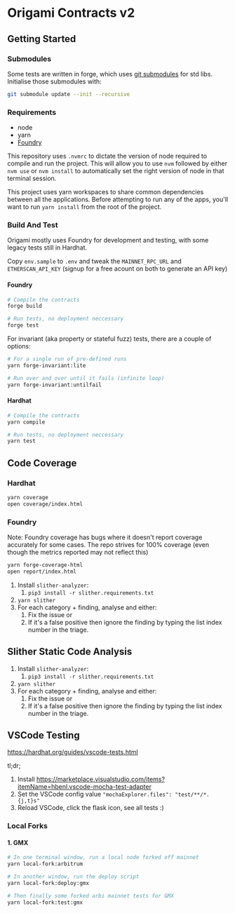 # Origami Contracts v2

## Getting Started

### Submodules

Some tests are written in forge, which uses [git submodules](https://git-scm.com/book/en/v2/Git-Tools-Submodules) for std libs.
Initialise those submodules with:

```bash
git submodule update --init --recursive
```

### Requirements

* node
* yarn
* [Foundry](https://book.getfoundry.sh/getting-started/installation)

This repository uses `.nvmrc` to dictate the version of node required to compile and run the project. This will allow you to use `nvm` followed by either `nvm use` or `nvm install` to automatically set the right version of node in that terminal session.

This project uses yarn workspaces to share common dependencies between all the applications. Before attempting to run any of the apps, you'll want to run `yarn install` from the root of the project.

### Build And Test

Origami mostly uses Foundry for development and testing, with some legacy tests still in Hardhat.

Copy `env.sample` to `.env` and tweak the `MAINNET_RPC_URL` and `ETHERSCAN_API_KEY` (signup for a free acount on both to generate an API key)

#### Foundry

```bash
# Compile the contracts
forge build

# Run tests, no deployment neccessary
forge test
```

For invariant (aka property or stateful fuzz) tests, there are a couple of options:

```bash
# For a single run of pre-defined runs
yarn forge-invariant:lite

# Run over and over until it fails (infinite loop)
yarn forge-invariant:untilfail
```

#### Hardhat

```bash
# Compile the contracts
yarn compile

# Run tests, no deployment neccessary
yarn test
```

## Code Coverage

### Hardhat

```bash
yarn coverage
open coverage/index.html
```

### Foundry

Note: Foundry coverage has bugs where it doesn't report coverage accurately for some cases. The repo strives for 100% coverage (even though the metrics reported may not reflect this)

```bash
yarn forge-coverage-html
open report/index.html
```

1. Install `slither-analyzer`:
   1. `pip3 install -r slither.requirements.txt`
2. `yarn slither`
3. For each category + finding, analyse and either:
   1. Fix the issue or
   2. If it's a false positive then ignore the finding by typing the list index number in the triage.

## Slither Static Code Analysis

1. Install `slither-analyzer`:
   1. `pip3 install -r slither.requirements.txt`
2. `yarn slither`
3. For each category + finding, analyse and either:
   1. Fix the issue or
   2. If it's a false positive then ignore the finding by typing the list index number in the triage.

## VSCode Testing

https://hardhat.org/guides/vscode-tests.html

tl;dr;

  1. Install https://marketplace.visualstudio.com/items?itemName=hbenl.vscode-mocha-test-adapter
  2. Set the VSCode config value `"mochaExplorer.files": "test/**/*.{j,t}s"`
  3. Reload VSCode, click the flask icon, see all tests :)

### Local Forks

#### 1. GMX

```bash
# In one terminal window, run a local node forked off mainnet
yarn local-fork:arbitrum

# In another window, run the deploy script
yarn local-fork:deploy:gmx

# Then finally some forked arbi mainnet tests for GMX
yarn local-fork:test:gmx
```

